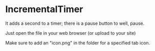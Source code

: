 # IncrementalTimer
It adds a second to a timer; there is a pause button to well, pause.

Just open the file in your web browser (or upload to your site)

Make sure to add an "icon.png" in the folder for a specified tab icon.
